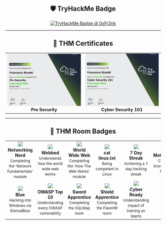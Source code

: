 <div align="center">
  
  ## 🛡️ TryHackMe Badge
  
  <a href="https://tryhackme.com/p/0xFr3nk">
    <img src="https://tryhackme-badges.s3.amazonaws.com/0xFr3nk.png?v=11" alt="TryHackMe Badge di 0xFr3nk" style="border: 0;" />
  </a>
</div>


---
<div align="center">

  ## 🏅 THM Certificates
<table align="center">
  <tr>
    <td align="center">
      <img src="https://github.com/0xfr3nk/0xfr3nk/blob/main/THM/Pre-Security.png" width="400"/><br/>
      <strong>Pre Security</strong><br/>
    </td>
    <td align="center">
      <img src="https://github.com/0xfr3nk/0xfr3nk/blob/main/THM/Cyber-Security-101.png" width="400"/><br/>
      <strong>Cyber Security 101</strong><br/>
    </td>
</table>

---
<div align="center">

  ## 🏅 THM Room Badges

<table align="center">
  <tr>
    <td align="center">
      <img src="https://assets.tryhackme.com/img/badges/networkfundamentals.svg" width="100"/><br/>
      <strong>Networking Nerd</strong><br/>
      <span style="font-size: 12px;">Completing the 'Network Fundamentals' module</span>
    </td>
    <td align="center">
      <img src="https://assets.tryhackme.com/img/badges/webbed.svg" width="100"/><br/>
      <strong>Webbed</strong><br/>
      <span style="font-size: 12px;">Understands how the world wide web works</span>
    </td>
    <td align="center">
      <img src="https://assets.tryhackme.com/img/badges/howthewebworks.svg" width="100"/><br/>
      <strong>World Wide Web</strong><br/>
      <span style="font-size: 12px;">Completing the 'How The Web Works' module</span>
    </td>
    <td align="center">
      <img src="https://assets.tryhackme.com/img/badges/linux.svg" width="100"/><br/>
      <strong>cat linux.txt</strong><br/>
      <span style="font-size: 12px;">Being competent in Linux</span>
    </td>
    <td align="center">
      <img src="https://assets.tryhackme.com/img/badges/streak7.svg" width="100"/><br/>
      <strong>7 Day Streak</strong><br/>
      <span style="font-size: 12px;">Achieving a 7 day hacking streak</span>
    </td>
    <td align="center">
      <img src="https://assets.tryhackme.com/img/badges/metasploit.svg" width="100"/><br/>
      <strong>Metasploitable</strong><br/>
      <span style="font-size: 12px;">Contains the knowledge to use Metasploit</span>
    </td>
  </tr>
  <tr>
    <td align="center">
      <img src="https://assets.tryhackme.com/img/badges/blue.svg" width="100"/><br/>
      <strong>Blue</strong><br/>
      <span style="font-size: 12px;">Hacking into Windows via EternalBlue</span>
    </td>
    <td align="center">
      <img src="https://assets.tryhackme.com/img/badges/owasptop10.svg" width="100"/><br/>
      <strong>OWASP Top 10</strong><br/>
      <span style="font-size: 12px;">Understanding every OWASP vulnerability</span>
    </td>
    <td align="center">
      <img src="https://assets.tryhackme.com/img/badges/swordapprentice.svg" width="100"/><br/>
      <strong>Sword Apprentice</strong><br/>
      <span style="font-size: 12px;">Completing the SQLMap room</span>
    </td>
    <td align="center">
      <img src="https://assets.tryhackme.com/img/badges/shieldapprentice.svg" width="100"/><br/>
      <strong>Shield Apprentice</strong><br/>
      <span style="font-size: 12px;">Completing the FlareVM room</span>
    </td>
    <td align="center">
      <img src="https://assets.tryhackme.com/img/badges/careerready.svg" width="100"/><br/>
      <strong>Cyber Ready</strong><br/>
      <span style="font-size: 12px;">Understanding impact of training on teams</span>
    </td>
  </tr>
</table>

<!--
https://github.com/anuraghazra/github-readme-stats, https://github.com/anuraghazra/convoychat 
-->
<!--
---
<div align="center">
<a href="https://github.com/0xfr3nk/0xfr3nk">
  <img height=150 align="center" src="https://github-readme-stats.vercel.app/api?username=0xfr3nk&show_icons=true&title_color=ff6e96&icon_color=79dafa&text_color=f8f8f2&bg_color=282a36" />
</a>

<a href="https://github.com/0xfr3nk/0xfr3nk">
  <img height=150 align="center" src="https://github-readme-stats.vercel.app/api/top-langs?username=0xfr3nk&show_icons=true&title_color=ff6e96&icon_color=79dafa&text_color=f8f8f2&bg_color=282a36&layout=compact&langs_count=8&card_width=320" />
</a>
</div>
-->
